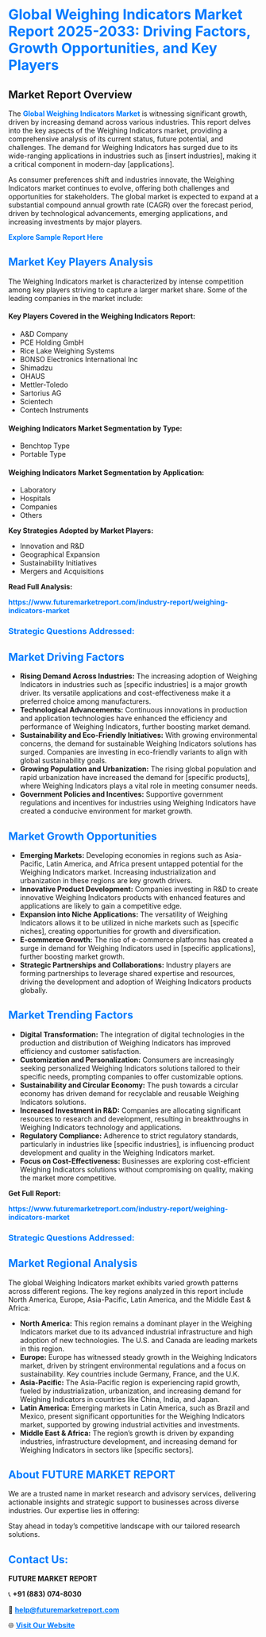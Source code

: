 <h1 style="color: #007BFF;">Global Weighing Indicators Market Report 2025-2033: Driving Factors, Growth Opportunities, and Key Players</h1>

<section id="overview">
<h2>Market Report Overview</h2>
<p>The <a href="https://www.futuremarketreport.com/industry-report/weighing-indicators-market" style="color: #007BFF; text-decoration: none;"><strong>Global Weighing Indicators Market</strong></a> is witnessing significant growth, driven by increasing demand across various industries. This report delves into the key aspects of the Weighing Indicators market, providing a comprehensive analysis of its current status, future potential, and challenges. The demand for Weighing Indicators has surged due to its wide-ranging applications in industries such as [insert industries], making it a critical component in modern-day [applications].</p>
<p>As consumer preferences shift and industries innovate, the Weighing Indicators market continues to evolve, offering both challenges and opportunities for stakeholders. The global market is expected to expand at a substantial compound annual growth rate (CAGR) over the forecast period, driven by technological advancements, emerging applications, and increasing investments by major players.</p>
</section>

<section id="overview">
<p><a href="https://www.futuremarketreport.com/request-sample/reportId=33034" style="color: #007BFF; text-decoration: none;"><strong>Explore Sample Report Here</strong></a></p>
</section>

<section id="key-players">
<h2 style="color: #007BFF;">Market Key Players Analysis</h2>
<p>The Weighing Indicators market is characterized by intense competition among key players striving to capture a larger market share. Some of the leading companies in the market include:</p>
<h4>Key Players Covered in the Weighing Indicators Report:</h4>
<ul><li>A&amp;D Company</li><li>PCE Holding GmbH</li><li>Rice Lake Weighing Systems</li><li>BONSO Electronics International Inc</li><li>Shimadzu</li><li>OHAUS</li><li>Mettler-Toledo</li><li>Sartorius AG</li><li>Scientech</li><li>Contech Instruments</li></ul>
<h4>Weighing Indicators Market Segmentation by Type:</h4>
<ul><li>Benchtop Type</li><li>Portable Type</li></ul>

<h4>Weighing Indicators Market Segmentation by Application:</h4>
<ul><li>Laboratory</li><li>Hospitals</li><li>Companies</li><li>Others</li></ul>
<p><strong>Key Strategies Adopted by Market Players:</strong></p>
<ul>
<li>Innovation and R&D</li>
<li>Geographical Expansion</li>
<li>Sustainability Initiatives</li>
<li>Mergers and Acquisitions</li>
</ul>
</section>

<section>
<p><strong>Read Full Analysis: </strong></p><a href="https://www.futuremarketreport.com/industry-report/weighing-indicators-market" style="color: #007BFF; text-decoration: none;"><strong>https://www.futuremarketreport.com/industry-report/weighing-indicators-market</strong></a>
<h3 style="color: #007BFF;">Strategic Questions Addressed:</h3>
</section>

<section id="driving-factors">
<h2 style="color: #007BFF;">Market Driving Factors</h2>
<ul>
<li><strong>Rising Demand Across Industries:</strong> The increasing adoption of Weighing Indicators in industries such as [specific industries] is a major growth driver. Its versatile applications and cost-effectiveness make it a preferred choice among manufacturers.</li>
<li><strong>Technological Advancements:</strong> Continuous innovations in production and application technologies have enhanced the efficiency and performance of Weighing Indicators, further boosting market demand.</li>
<li><strong>Sustainability and Eco-Friendly Initiatives:</strong> With growing environmental concerns, the demand for sustainable Weighing Indicators solutions has surged. Companies are investing in eco-friendly variants to align with global sustainability goals.</li>
<li><strong>Growing Population and Urbanization:</strong> The rising global population and rapid urbanization have increased the demand for [specific products], where Weighing Indicators plays a vital role in meeting consumer needs.</li>
<li><strong>Government Policies and Incentives:</strong> Supportive government regulations and incentives for industries using Weighing Indicators have created a conducive environment for market growth.</li>
</ul>
</section>

<section id="growth-opportunities">
<h2 style="color: #007BFF;">Market Growth Opportunities</h2>
<ul>
<li><strong>Emerging Markets:</strong> Developing economies in regions such as Asia-Pacific, Latin America, and Africa present untapped potential for the Weighing Indicators market. Increasing industrialization and urbanization in these regions are key growth drivers.</li>
<li><strong>Innovative Product Development:</strong> Companies investing in R&D to create innovative Weighing Indicators products with enhanced features and applications are likely to gain a competitive edge.</li>
<li><strong>Expansion into Niche Applications:</strong> The versatility of Weighing Indicators allows it to be utilized in niche markets such as [specific niches], creating opportunities for growth and diversification.</li>
<li><strong>E-commerce Growth:</strong> The rise of e-commerce platforms has created a surge in demand for Weighing Indicators used in [specific applications], further boosting market growth.</li>
<li><strong>Strategic Partnerships and Collaborations:</strong> Industry players are forming partnerships to leverage shared expertise and resources, driving the development and adoption of Weighing Indicators products globally.</li>
</ul>
</section>

<section id="trending-factors">
<h2 style="color: #007BFF;">Market Trending Factors</h2>
<ul>
<li><strong>Digital Transformation:</strong> The integration of digital technologies in the production and distribution of Weighing Indicators has improved efficiency and customer satisfaction.</li>
<li><strong>Customization and Personalization:</strong> Consumers are increasingly seeking personalized Weighing Indicators solutions tailored to their specific needs, prompting companies to offer customizable options.</li>
<li><strong>Sustainability and Circular Economy:</strong> The push towards a circular economy has driven demand for recyclable and reusable Weighing Indicators solutions.</li>
<li><strong>Increased Investment in R&D:</strong> Companies are allocating significant resources to research and development, resulting in breakthroughs in Weighing Indicators technology and applications.</li>
<li><strong>Regulatory Compliance:</strong> Adherence to strict regulatory standards, particularly in industries like [specific industries], is influencing product development and quality in the Weighing Indicators market.</li>
<li><strong>Focus on Cost-Effectiveness:</strong> Businesses are exploring cost-efficient Weighing Indicators solutions without compromising on quality, making the market more competitive.</li>
</ul>
</section>

<section>
<p><strong>Get Full Report: </strong></p><a href="https://www.futuremarketreport.com/industry-report/weighing-indicators-market" style="color: #007BFF; text-decoration: none;"><strong>https://www.futuremarketreport.com/industry-report/weighing-indicators-market</strong></a>
<h3 style="color: #007BFF;">Strategic Questions Addressed:</h3>
</section>


<section id="regional-analysis">
<h2 style="color: #007BFF;">Market Regional Analysis</h2>
<p>The global Weighing Indicators market exhibits varied growth patterns across different regions. The key regions analyzed in this report include North America, Europe, Asia-Pacific, Latin America, and the Middle East & Africa:</p>
<ul>
<li><strong>North America:</strong> This region remains a dominant player in the Weighing Indicators market due to its advanced industrial infrastructure and high adoption of new technologies. The U.S. and Canada are leading markets in this region.</li>
<li><strong>Europe:</strong> Europe has witnessed steady growth in the Weighing Indicators market, driven by stringent environmental regulations and a focus on sustainability. Key countries include Germany, France, and the U.K.</li>
<li><strong>Asia-Pacific:</strong> The Asia-Pacific region is experiencing rapid growth, fueled by industrialization, urbanization, and increasing demand for Weighing Indicators in countries like China, India, and Japan.</li>
<li><strong>Latin America:</strong> Emerging markets in Latin America, such as Brazil and Mexico, present significant opportunities for the Weighing Indicators market, supported by growing industrial activities and investments.</li>
<li><strong>Middle East & Africa:</strong> The region’s growth is driven by expanding industries, infrastructure development, and increasing demand for Weighing Indicators in sectors like [specific sectors].</li>
</ul>
</section>

<footer>
<h2 style="color: #007BFF;">About FUTURE MARKET REPORT</h2>
<p>We are a trusted name in market research and advisory services, delivering actionable insights and strategic support to businesses across diverse industries. Our expertise lies in offering:</p>

<p>Stay ahead in today’s competitive landscape with our tailored research solutions.</p>

<h2 style="color: #007BFF;">Contact Us:</h2>
<p><strong>FUTURE MARKET REPORT</strong></p>
<p>📞 <strong>+91 (883) 074-8030</strong></p>
<p>📧 <strong><a href="mailto:help@futuremarketreport.com" style="color: #007BFF;">help@futuremarketreport.com</a></strong></p>
<p>🌐 <strong><a href="https://www.futuremarketreport.com/" style="color: #007BFF;">Visit Our Website</a></strong></p>
</footer>